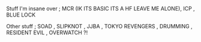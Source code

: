 Stuff I'm insane over ; MCR (IK ITS BASIC ITS A HF LEAVE ME ALONE), ICP , BLUE LOCK

Other stuff ; SOAD , SLIPKNOT , JJBA , TOKYO REVENGERS , DRUMMING , RESIDENT EVIL , OVERWATCH ?!